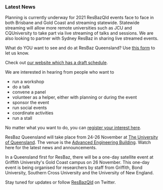 ### Latest News

Planning is currently underway for 2021 ResBazQld events face to face in both Brisbane and Gold Coast and streaming statewide. Statewide streaming will allow more remote universities such as JCU and CQUniversity to take part via live streaming of talks and sessions. We are also looking to partner with Sydney ResBaz in sharing live streamed events.

What do YOU want to see and do at ResBaz Queensland? Use [this form](https://docs.google.com/forms/d/e/1FAIpQLSfTwkZaRlKULFQrnY66P2MJSpYeUyS2eJ3RPcqMDNHy1QxmyA/viewform) to let us know. 

Check out <a href="https://resbaz.github.io/resbaz2021qld/">our website which has a draft schedule</a>.

We are interested in hearing from people who want to

- run a workshop
- do a talk
- convene a panel
- volunteer as a helper, either with planning or during the event
- sponsor the event
- run social events
- coordinate activities
- run a stall 

No matter what you want to do, you can [register your interest here](https://docs.google.com/forms/d/e/1FAIpQLSfTwkZaRlKULFQrnY66P2MJSpYeUyS2eJ3RPcqMDNHy1QxmyA/viewform). 

ResBaz Queensland will take place from 24-26 November at [The University of Queensland](https://www.uq.edu.au/). The venue is the [Advanced Engineering Building](https://www.eait.uq.edu.au/aeb). Watch here for the latest news and announcements.

In a Queensland first for ResBaz, there will be a one-day satellite event at Griffith University's Gold Coast campus on 26 November. This one-day event is being organised for researchers by staff from Griffith, Bond University, Southern Cross University and the University of New England.

Stay tuned for updates or follow [ResBazQld](https://twitter.com/ResBazQld) on Twitter. 

